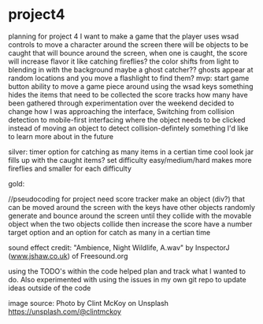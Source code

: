 # project4

planning for project 4
I want to make a game that the player uses wsad controls to move a character around the screen
there will be objects to be caught that will bounce around the screen, when one is caught, the score will increase
flavor it like catching fireflies? the color shifts from light to blending in with the background
maybe a ghost catcher??
ghosts appear at random locations and you move a flashlight to find them?
mvp:
start game button
ability to move a game piece around using the wsad keys
something hides the items that need to be collected
the score tracks how many have been gathered
through experimentation over the weekend decided to change how I was approaching the interface, Switching from collision detection to mobile-first interfacing where the object needs to be clicked instead of moving an object to detect collision-defintely something I'd like to learn more about in the future

silver:
timer option for catching as many items in a certian time
cool look
jar fills up with the caught items?
set difficulty easy/medium/hard makes more fireflies and smaller for each difficulty

gold:

//pseudocoding for project
need score tracker
make an object (div?) that can be moved around the screen with the keys
have other objects randomly generate and bounce around the screen until they collide with the movable object
when the two objects collide then increase the score
have a number target option and an option for catch as many in a certian time

sound effect credit:
"Ambience, Night Wildlife, A.wav" by InspectorJ (www.jshaw.co.uk) of Freesound.org

using the TODO's within the code helped plan and track what I wanted to do. Also experimented with using the issues in my own git repo to update ideas outside of the code

image source: 
Photo by Clint McKoy on Unsplash
https://unsplash.com/@clintmckoy